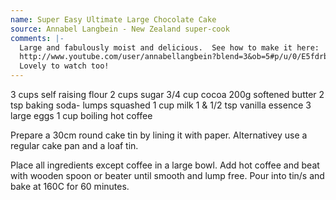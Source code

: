 ```yaml
---
name: Super Easy Ultimate Large Chocolate Cake
source: Annabel Langbein - New Zealand super-cook
comments: |-
  Large and fabulously moist and delicious.  See how to make it here:
  http://www.youtube.com/user/annabellangbein?blend=3&ob=5#p/u/0/E5fdrbfdtbg
  Lovely to watch too!
---
```


3 cups self raising flour
2 cups sugar
3/4 cup cocoa
200g  softened butter
2 tsp baking soda- lumps squashed
1 cup milk
1 & 1/2 tsp vanilla essence
3 large eggs
1 cup boiling hot coffee

Prepare a 30cm round cake tin by lining it with paper.  Alternativey use a regular cake pan and a loaf tin.

Place all ingredients except coffee in a large bowl.  Add hot coffee and beat with wooden spoon or beater until smooth and lump free.  Pour into tin/s and bake at 160C for 60 minutes.



